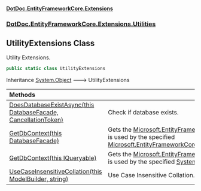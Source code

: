 #### [DotDoc\.EntityFrameworkCore\.Extensions](Home 'Home')
### [DotDoc\.EntityFrameworkCore\.Extensions\.Utilities](DotDoc.EntityFrameworkCore.Extensions.Utilities 'DotDoc\.EntityFrameworkCore\.Extensions\.Utilities')

## UtilityExtensions Class

Utility Extensions\.

```csharp
public static class UtilityExtensions
```

Inheritance [System\.Object](https://learn.microsoft.com/en-us/dotnet/api/system.object 'System\.Object') &#129106; UtilityExtensions

| Methods | |
| :--- | :--- |
| [DoesDatabaseExistAsync\(this DatabaseFacade, CancellationToken\)](UtilityExtensions.DoesDatabaseExistAsync.F6QAZBRC8YIDYB8XYKN213GR2 'DotDoc\.EntityFrameworkCore\.Extensions\.Utilities\.UtilityExtensions\.DoesDatabaseExistAsync\(this Microsoft\.EntityFrameworkCore\.Infrastructure\.DatabaseFacade, System\.Threading\.CancellationToken\)') | Check if database exists\. |
| [GetDbContext\(this DatabaseFacade\)](UtilityExtensions.GetDbContext#DotDoc.EntityFrameworkCore.Extensions.Utilities.UtilityExtensions.GetDbContext(thisMicrosoft.EntityFrameworkCore.Infrastructure.DatabaseFacade) 'DotDoc\.EntityFrameworkCore\.Extensions\.Utilities\.UtilityExtensions\.GetDbContext\(this Microsoft\.EntityFrameworkCore\.Infrastructure\.DatabaseFacade\)') | Gets the [Microsoft\.EntityFrameworkCore\.DbContext](https://learn.microsoft.com/en-us/dotnet/api/microsoft.entityframeworkcore.dbcontext 'Microsoft\.EntityFrameworkCore\.DbContext') object that is used by the specified [Microsoft\.EntityFrameworkCore\.Infrastructure\.DatabaseFacade](https://learn.microsoft.com/en-us/dotnet/api/microsoft.entityframeworkcore.infrastructure.databasefacade 'Microsoft\.EntityFrameworkCore\.Infrastructure\.DatabaseFacade')\. |
| [GetDbContext\(this IQueryable\)](UtilityExtensions.GetDbContext#DotDoc.EntityFrameworkCore.Extensions.Utilities.UtilityExtensions.GetDbContext(thisSystem.Linq.IQueryable) 'DotDoc\.EntityFrameworkCore\.Extensions\.Utilities\.UtilityExtensions\.GetDbContext\(this System\.Linq\.IQueryable\)') | Gets the [Microsoft\.EntityFrameworkCore\.DbContext](https://learn.microsoft.com/en-us/dotnet/api/microsoft.entityframeworkcore.dbcontext 'Microsoft\.EntityFrameworkCore\.DbContext') object that is used by the specified [System\.Linq\.IQueryable&lt;&gt;](https://learn.microsoft.com/en-us/dotnet/api/system.linq.iqueryable-1 'System\.Linq\.IQueryable\`1')\. |
| [UseCaseInsensitiveCollation\(this ModelBuilder, string\)](UtilityExtensions.UseCaseInsensitiveCollation.OOAJ0C9TAY9KQT6XA7CZXJJN6 'DotDoc\.EntityFrameworkCore\.Extensions\.Utilities\.UtilityExtensions\.UseCaseInsensitiveCollation\(this Microsoft\.EntityFrameworkCore\.ModelBuilder, string\)') | Use Case Insensitive Collation\. |
